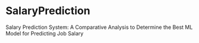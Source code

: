 # SalaryPrediction
Salary Prediction System: A Comparative Analysis to Determine the Best ML Model for Predicting Job Salary
